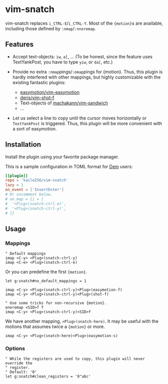 # vim-snatch

vim-snatch replaces `i_CTRL-E`/`i_CTRL-Y`.
Most of the `{motion}`s are available,
including those defined by `:nmap`/`:nnoremap`.

## Features

- Accept text-objects: `iw`, `a[`, ...
  (To be honest, since the feature uses TextYankPost,
  you have to type `yiw`, or `da[`, etc.)

- Provide no extra `:nmap`pings/`:omap`pings for {motion}.
  Thus, this plugin is hardly interfered with other mappings, but highly
  customizable with the existing fantastic plugins:

  - [easymotion/vim-easymotion](https://github.com/easymotion/vim-easymotion)
  - [deris/vim-shot-f](https://github.com/deris/vim-shot-f)
  - Text-objects of [machakann/vim-sandwich](https://github.com/machakann/vim-sandwich)
  - ...

- Let us select a line to copy until the cursor moves horizontally or
  `TextYankPost` is triggered.
  Thus, this plugin will be more convenient with a sort of easymotion.

## Installation

Install the plugin using your favorite package manager.

This is a sample configuration in TOML format
for [Dein](https://github.com/Shougo/dein.vim) users:

```toml
[[plugin]]
repo = 'kaile256/vim-snatch'
lazy = 1
on_event = ['InsertEnter']
# Or uncomment below.
# on_map = {i = [
#  '<Plug>(snatch-ctrl-e)',
#  '<Plug>(snatch-ctrl-y)',
# ]}
```

## Usage

### Mappings

```vim
" Default mappings
imap <C-y> <Plug>(snatch-ctrl-y)
imap <C-e> <Plug>(snatch-ctrl-e)
```

Or you can predefine the first `{motion}`.

```vim
let g:snatch#no_default_mappings = 1

imap <C-y> <Plug>(snatch-ctrl-y)<Plug>(easymotion-f)
imap <C-y> <Plug>(snatch-ctrl-y)<Plug>(shot-f)

" Use some tricks for non-recursive {motion}.
onoremap <SID>f f
imap <C-y> <Plug>(snatch-ctrl-y)<SID>f
```

We have another mapping, `<Plug>(snatch-here)`.
It may be useful with the motions that assumes twice a `{motion}` or more.

```vim
imap <C-y> <Plug>(snatch-here)<Plug>(easymotion-s)
```

### Options

```vim
" While the registers are used to copy, this plugin will never override the
" register.
" Default: '0'
let g:snatch#clean_registers = '0"abc'

```
